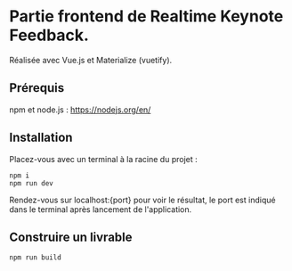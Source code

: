 # Partie frontend de Realtime Keynote Feedback.
Réalisée avec Vue.js et Materialize (vuetify).
## Prérequis
npm et node.js : https://nodejs.org/en/
## Installation
Placez-vous avec un terminal à la racine du projet :
```
npm i
npm run dev
```
Rendez-vous sur localhost:{port} pour voir le résultat, le port est indiqué dans le terminal après lancement de l'application.
## Construire un livrable
```
npm run build
```
